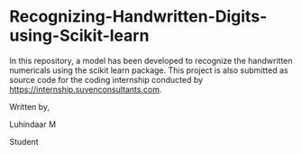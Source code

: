 # Recognizing-Handwritten-Digits-using-Scikit-learn 

In this repository, a model has been developed to recognize the handwritten numericals using the scikit learn package.
This project is also submitted as source code for the coding internship conducted by https://internship.suvenconsultants.com.

Written by,

Luhindaar M

Student
